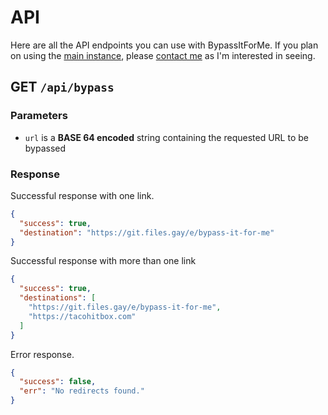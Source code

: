 # API

Here are all the API endpoints you can use with BypassItForMe. If you plan on using the [main instance](https://bifm.tacohitbox.com), please [contact me](https://tacohitbox.com/) as I'm interested in seeing.

## GET ``/api/bypass``

### Parameters

- ``url`` is a **BASE 64 encoded** string containing the requested URL to be bypassed

### Response

Successful response with one link.

```json
{
  "success": true,
  "destination": "https://git.files.gay/e/bypass-it-for-me"
}
```

Successful response with more than one link
```json
{
  "success": true,
  "destinations": [
    "https://git.files.gay/e/bypass-it-for-me",
    "https://tacohitbox.com"
  ]
}
```

Error response.

```json
{
  "success": false,
  "err": "No redirects found."
}
```